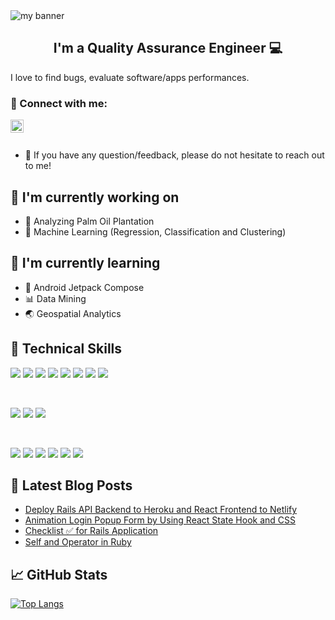 <img align="center" src="https://user-images.githubusercontent.com/55596578/199185549-2a22cac6-5a0b-4d55-929b-420230751d73.png" alt="my banner">

<h2 align="center">
I'm a Quality Assurance Engineer 💻
</h2> 

I love to find bugs, evaluate software/apps performances.

### 🤝 Connect with me:

<a href="https://www.linkedin.com/in/daniel-yogatama-maydiputra/"><img align="left" src="https://raw.githubusercontent.com/yushi1007/yushi1007/main/images/linkedin.svg" alt="Yu Shi | LinkedIn" width="21px"/></a>
</br></br>

- 💬 If you have any question/feedback, please do not hesitate to reach out to me!

## 🔭 I'm currently working on

- 🌴 Analyzing Palm Oil Plantation
- 🎰 Machine Learning (Regression, Classification and Clustering)

## 🌱 I'm currently learning

- 📱 Android Jetpack Compose
- 📊 Data Mining
- 🌏 Geospatial Analytics

## 💼 Technical Skills

![](https://img.shields.io/badge/Code-React-informational?style=flat&logo=react&color=61DAFB)
![](https://img.shields.io/badge/Code-Redux-informational?style=flat&logo=Redux&color=764ABC)
![](https://img.shields.io/badge/Code-JavaScript-informational?style=flat&logo=JavaScript&color=F7DF1E)
![](https://img.shields.io/badge/Code-Ruby-informational?style=flat&logo=Ruby&color=CC342D)
![](https://img.shields.io/badge/Code-Ruby_on_Rails-informational?style=flat&logo=Ruby-On-Rails&color=CC0000)
![](https://img.shields.io/badge/Code-HTML5-informational?style=flat&logo=HTML5&color=E34F26)
![](https://img.shields.io/badge/Code-PostgreSQL-informational?style=flat&logo=PostgreSQL&color=336791)
![](https://img.shields.io/badge/Code-SQLite-informational?style=flat&logo=SQLite&color=003B57)

</br>

![](https://img.shields.io/badge/Style-Bootstrap-informational?style=flat&logo=Bootstrap&color=7952B3)
![](https://img.shields.io/badge/Style-CSS3-informational?style=flat&logo=CSS3&color=1572B6)
![](https://img.shields.io/badge/Style-styled--components-informational?style=flat&logo=styled-components&color=DB7093)


</br>

![](https://img.shields.io/badge/Tools-Figma-informational?style=flat&logo=Figma&color=F24E1E)
![](https://img.shields.io/badge/Tools-NPM-informational?style=flat&logo=NPM&color=CB3837)
![](https://img.shields.io/badge/Tools-Heroku-informational?style=flat&logo=Heroku&color=430098)
![](https://img.shields.io/badge/Tools-Netlify-informational?style=flat&logo=netlify&color=00C7B7)
![](https://img.shields.io/badge/Tools-Git-informational?style=flat&logo=Git&color=F05032)
![](https://img.shields.io/badge/Tools-GitHub-informational?style=flat&logo=GitHub&color=181717)

## 📝 Latest Blog Posts

- [Deploy Rails API Backend to Heroku and React Frontend to Netlify](https://yushi95.medium.com/deploy-rails-api-backend-to-heroku-and-react-frontend-to-netlify-b515239d5022)
- [Animation Login Popup Form by Using React State Hook and CSS](https://medium.com/geekculture/animation-login-popup-form-by-using-react-state-hook-and-css-7ecf803f1fa9)
- [Checklist ✅ for Rails Application](https://yushi95.medium.com/checklist-for-rails-application-30868cb4f48b)
- [Self and Operator in Ruby](https://blog.usejournal.com/self-in-ruby-5e8a91fa4602)

## 📈 GitHub Stats 

<!-- [![Anurag's github stats](https://github-readme-stats.vercel.app/api?username=yushi1007)](https://github.com/yushi1007) -->

[![Top Langs](https://github-readme-stats.vercel.app/api/top-langs/?username=danielyoga&layout=compact)](https://github.com/danielyoga)

<!-- [![Visitors](https://visitor-badge.glitch.me/badge?page_id=yushi1007.yushi1007)](https://www.yushi.dev/) -->

<!-- git add *
git commit -m "commit"
git push -u origin master -->